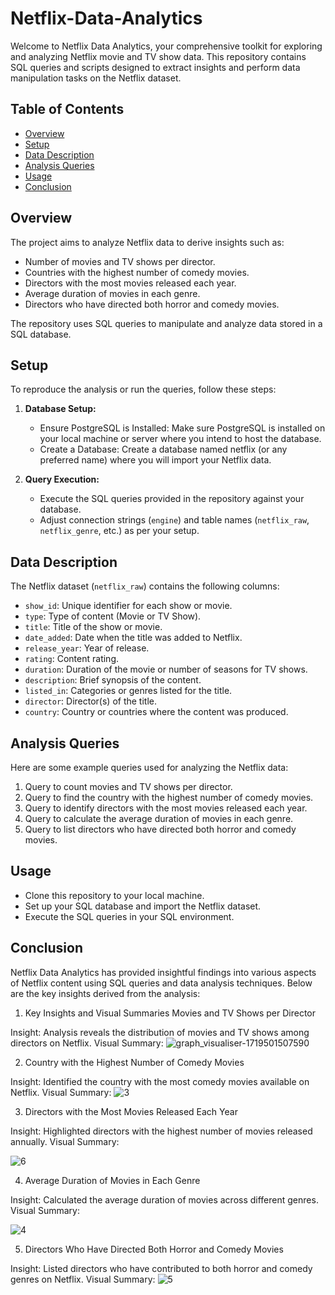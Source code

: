 # Netflix-Data-Analytics

Welcome to Netflix Data Analytics, your comprehensive toolkit for exploring and analyzing Netflix movie and TV show data. This repository contains SQL queries and scripts designed to extract insights and perform data manipulation tasks on the Netflix dataset.

## Table of Contents

- [Overview](#overview)
- [Setup](#setup)
- [Data Description](#data-description)
- [Analysis Queries](#analysis-queries)
- [Usage](#usage)
- [Conclusion](#Conclusion)

## Overview

The project aims to analyze Netflix data to derive insights such as:

- Number of movies and TV shows per director.
- Countries with the highest number of comedy movies.
- Directors with the most movies released each year.
- Average duration of movies in each genre.
- Directors who have directed both horror and comedy movies.

The repository uses SQL queries to manipulate and analyze data stored in a SQL database.

## Setup

To reproduce the analysis or run the queries, follow these steps:

1. **Database Setup:**
   - Ensure PostgreSQL is Installed: Make sure PostgreSQL is installed on your local machine or server where you intend to host the database.
   - Create a Database: Create a database named netflix (or any preferred name) where you will import your Netflix data.

2. **Query Execution:**
   - Execute the SQL queries provided in the repository against your database.
   - Adjust connection strings (`engine`) and table names (`netflix_raw`, `netflix_genre`, etc.) as per your setup.

## Data Description

The Netflix dataset (`netflix_raw`) contains the following columns:

- `show_id`: Unique identifier for each show or movie.
- `type`: Type of content (Movie or TV Show).
- `title`: Title of the show or movie.
- `date_added`: Date when the title was added to Netflix.
- `release_year`: Year of release.
- `rating`: Content rating.
- `duration`: Duration of the movie or number of seasons for TV shows.
- `description`: Brief synopsis of the content.
- `listed_in`: Categories or genres listed for the title.
- `director`: Director(s) of the title.
- `country`: Country or countries where the content was produced.

## Analysis Queries

Here are some example queries used for analyzing the Netflix data:

1. Query to count movies and TV shows per director.
2. Query to find the country with the highest number of comedy movies.
3. Query to identify directors with the most movies released each year.
4. Query to calculate the average duration of movies in each genre.
5. Query to list directors who have directed both horror and comedy movies.

## Usage

- Clone this repository to your local machine.
- Set up your SQL database and import the Netflix dataset.
- Execute the SQL queries in your SQL environment.
  
## Conclusion
Netflix Data Analytics has provided insightful findings into various aspects of Netflix content using SQL queries and data analysis techniques. 
Below are the key insights derived from the analysis:

1. Key Insights and Visual Summaries Movies and TV Shows per Director

Insight: Analysis reveals the distribution of movies and TV shows among directors on Netflix.
Visual Summary: 
![graph_visualiser-1719501507590](https://github.com/piyushsharda2803/Netflix-Data-Analytics/assets/87650893/90a4503e-4fa4-4d80-882d-e5dea031068e)


2. Country with the Highest Number of Comedy Movies

Insight: Identified the country with the most comedy movies available on Netflix.
Visual Summary: 
![3](https://github.com/piyushsharda2803/Netflix-Data-Analytics/assets/87650893/9d3b6666-4ecd-4e59-a20d-d6ce6e7476d2)


3. Directors with the Most Movies Released Each Year

Insight: Highlighted directors with the highest number of movies released annually.
Visual Summary: 

![6](https://github.com/piyushsharda2803/Netflix-Data-Analytics/assets/87650893/5454e9cc-80f0-478b-8647-b79cfc5862d8)


4. Average Duration of Movies in Each Genre

Insight: Calculated the average duration of movies across different genres.
Visual Summary: 

![4](https://github.com/piyushsharda2803/Netflix-Data-Analytics/assets/87650893/78ba5e22-2dcf-4f0c-81cc-55b5889a662f)


5. Directors Who Have Directed Both Horror and Comedy Movies

Insight: Listed directors who have contributed to both horror and comedy genres on Netflix.
Visual Summary:
![5](https://github.com/piyushsharda2803/Netflix-Data-Analytics/assets/87650893/4a9351f7-b685-4f81-ad06-9246a7e580e4)
